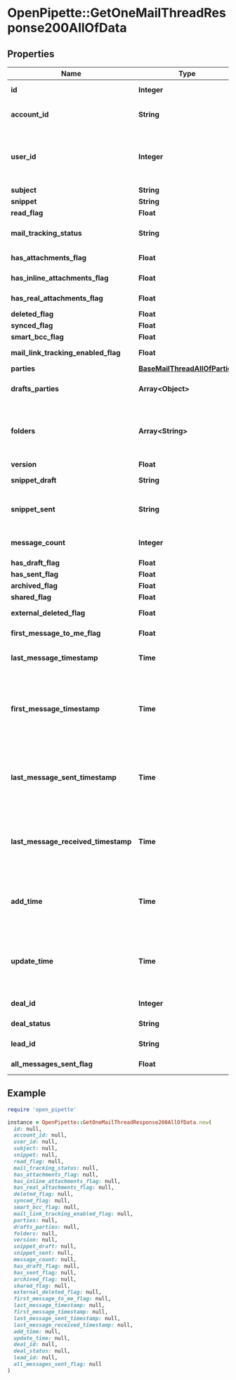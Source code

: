# OpenPipette::GetOneMailThreadResponse200AllOfData

## Properties

| Name | Type | Description | Notes |
| ---- | ---- | ----------- | ----- |
| **id** | **Integer** | ID of the mail thread | [optional] |
| **account_id** | **String** | The connection account ID | [optional] |
| **user_id** | **Integer** | ID of the user whom mail message will be assigned to | [optional] |
| **subject** | **String** | The subject | [optional] |
| **snippet** | **String** | A snippet | [optional] |
| **read_flag** | **Float** |  | [optional][default to READ_FLAG::N0] |
| **mail_tracking_status** | **String** | Mail tracking status | [optional] |
| **has_attachments_flag** | **Float** |  | [optional][default to HAS_ATTACHMENTS_FLAG::N0] |
| **has_inline_attachments_flag** | **Float** |  | [optional][default to HAS_INLINE_ATTACHMENTS_FLAG::N0] |
| **has_real_attachments_flag** | **Float** |  | [optional][default to HAS_REAL_ATTACHMENTS_FLAG::N0] |
| **deleted_flag** | **Float** |  | [optional][default to DELETED_FLAG::N0] |
| **synced_flag** | **Float** |  | [optional][default to SYNCED_FLAG::N0] |
| **smart_bcc_flag** | **Float** |  | [optional][default to SMART_BCC_FLAG::N0] |
| **mail_link_tracking_enabled_flag** | **Float** |  | [optional][default to MAIL_LINK_TRACKING_ENABLED_FLAG::N0] |
| **parties** | [**BaseMailThreadAllOfParties**](BaseMailThreadAllOfParties.md) |  | [optional] |
| **drafts_parties** | **Array&lt;Object&gt;** | Parties of the drafted mail thread | [optional] |
| **folders** | **Array&lt;String&gt;** | Folders in which messages from thread are being stored | [optional] |
| **version** | **Float** | Version | [optional] |
| **snippet_draft** | **String** | A snippet from a draft | [optional] |
| **snippet_sent** | **String** | A snippet from a message sent | [optional] |
| **message_count** | **Integer** | An amount of messages | [optional] |
| **has_draft_flag** | **Float** |  | [optional][default to HAS_DRAFT_FLAG::N0] |
| **has_sent_flag** | **Float** |  | [optional][default to HAS_SENT_FLAG::N0] |
| **archived_flag** | **Float** |  | [optional][default to ARCHIVED_FLAG::N0] |
| **shared_flag** | **Float** |  | [optional][default to SHARED_FLAG::N0] |
| **external_deleted_flag** | **Float** |  | [optional][default to EXTERNAL_DELETED_FLAG::N0] |
| **first_message_to_me_flag** | **Float** |  | [optional][default to FIRST_MESSAGE_TO_ME_FLAG::N0] |
| **last_message_timestamp** | **Time** | Last message timestamp | [optional] |
| **first_message_timestamp** | **Time** | The time when the mail thread has had the first message received or created | [optional] |
| **last_message_sent_timestamp** | **Time** | The last time when the mail thread has had a message sent | [optional] |
| **last_message_received_timestamp** | **Time** | The last time when the mail thread has had a message received | [optional] |
| **add_time** | **Time** | The time when the mail thread was inserted to database | [optional] |
| **update_time** | **Time** | The time when the mail thread was updated in database received | [optional] |
| **deal_id** | **Integer** | The ID of the deal | [optional] |
| **deal_status** | **String** | Status of the deal | [optional] |
| **lead_id** | **String** | The ID of the lead | [optional] |
| **all_messages_sent_flag** | **Float** |  | [optional][default to ALL_MESSAGES_SENT_FLAG::N0] |

## Example

```ruby
require 'open_pipette'

instance = OpenPipette::GetOneMailThreadResponse200AllOfData.new(
  id: null,
  account_id: null,
  user_id: null,
  subject: null,
  snippet: null,
  read_flag: null,
  mail_tracking_status: null,
  has_attachments_flag: null,
  has_inline_attachments_flag: null,
  has_real_attachments_flag: null,
  deleted_flag: null,
  synced_flag: null,
  smart_bcc_flag: null,
  mail_link_tracking_enabled_flag: null,
  parties: null,
  drafts_parties: null,
  folders: null,
  version: null,
  snippet_draft: null,
  snippet_sent: null,
  message_count: null,
  has_draft_flag: null,
  has_sent_flag: null,
  archived_flag: null,
  shared_flag: null,
  external_deleted_flag: null,
  first_message_to_me_flag: null,
  last_message_timestamp: null,
  first_message_timestamp: null,
  last_message_sent_timestamp: null,
  last_message_received_timestamp: null,
  add_time: null,
  update_time: null,
  deal_id: null,
  deal_status: null,
  lead_id: null,
  all_messages_sent_flag: null
)
```

